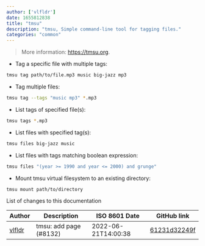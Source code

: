 ```yaml
---
author: ['vlfldr']
date: 1655812838
title: "tmsu"
description: "tmsu, Simple command-line tool for tagging files."
categories: "common"
---
```

> More information: <https://tmsu.org>.

- Tag a specific file with multiple tags:

```bash
tmsu tag path/to/file.mp3 music big-jazz mp3
```

- Tag multiple files:

```bash
tmsu tag --tags "music mp3" *.mp3
```

- List tags of specified file(s):

```bash
tmsu tags *.mp3
```

- List files with specified tag(s):

```bash
tmsu files big-jazz music
```

- List files with tags matching boolean expression:

```bash
tmsu files "(year >= 1990 and year <= 2000) and grunge"
```

- Mount tmsu virtual filesystem to an existing directory:

```bash
tmsu mount path/to/directory
```
List of changes to this documentation


Author | Description | ISO 8601 Date | GitHub link
------|-----|-----|-----
[vlfldr](mailto:91982627+vlfldr@users.noreply.github.com) | tmsu: add page (#8132) | 2022-06-21T14:00:38 | [61231d32249f](https://github.com/tldr-pages/tldr/commit/61231d32249f304db109326a5a644010c07235bf)

